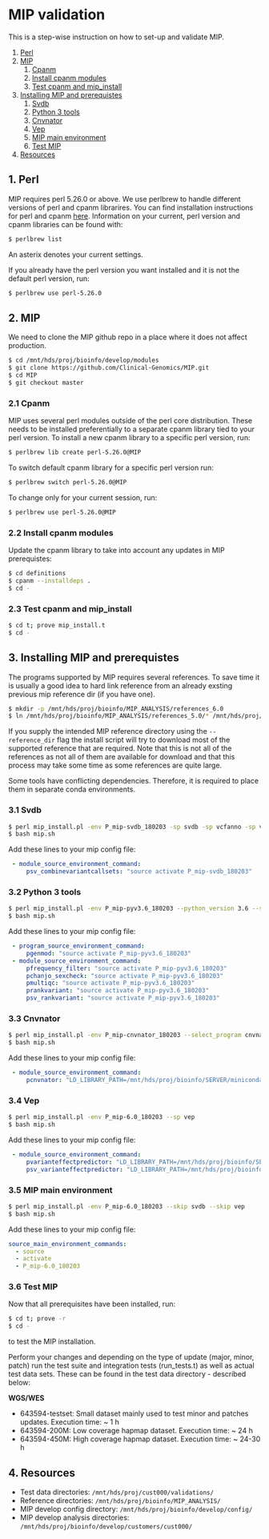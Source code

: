# MIP validation
This is a step-wise instruction on how to set-up and validate MIP.

   1. [Perl](#1-perl)
   1. [MIP](#2-mip)
       1. [Cpanm](#21-cpanm)   
       1. [Install cpanm modules](#22-install-cpanm-modules)
       1. [Test cpanm and mip_install](#23-test-cpanm-and-mip_install)
   1. [Installing MIP and prerequistes](#3-installing-mip-and-prerequistes)
       1. [Svdb](#31-svdb)
       1. [Python 3 tools](#32-python-3-tools)
       1. [Cnvnator](#33-cnvnator)
       1. [Vep](#34-vep)
       1. [MIP main environment](#35-mip-main-environment)
       1. [Test MIP](#36-test-mip)
   1.  [Resources](#4-resources)

## 1. Perl
MIP requires perl 5.26.0 or above. We use perlbrew to handle different versions of perl and cpanm librarires. You can find installation instructions for perl and cpanm [here](https://github.com/Clinical-Genomics/development/blob/master/perl/installation/installation.md). Information on your current, perl version and cpanm libraries can be found with:
```Bash
$ perlbrew list
```
An asterix denotes your current settings.

If you already have the perl version you want installed and it is not the default perl version, run:
```Bash
$ perlbrew use perl-5.26.0
```

## 2. MIP
We need to clone the MIP github repo in a place where it does not affect production.
```Bash
$ cd /mnt/hds/proj/bioinfo/develop/modules
$ git clone https://github.com/Clinical-Genomics/MIP.git
$ cd MIP
$ git checkout master
```

### 2.1 Cpanm 
MIP uses several perl modules outside of the perl core distribution. These needs to be installed preferentially to a separate cpanm library tied to your perl version. To install a new cpanm library to a specific perl version, run:
```Bash
$ perlbrew lib create perl-5.26.0@MIP
```
To switch default cpanm library for a specific perl version run:
```Bash
$ perlbrew switch perl-5.26.0@MIP
```
To change only for your current session, run:
```Bash
$ perlbrew use perl-5.26.0@MIP
```

### 2.2 Install cpanm modules
Update the cpanm library to take into account any updates in MIP prerequistes:
```Bash
$ cd definitions
$ cpanm --installdeps .
$ cd -
```

### 2.3 Test cpanm and mip_install
```Bash
$ cd t; prove mip_install.t
$ cd -
```

## 3. Installing MIP and prerequistes
The programs supported by MIP requires several references. To save time it is usually a good idea to hard link reference from an already exsting previous mip reference dir (if you have one).
```Bash
$ mkdir -p /mnt/hds/proj/bioinfo/MIP_ANALYSIS/references_6.0
$ ln /mnt/hds/proj/bioinfo/MIP_ANALYSIS/references_5.0/* /mnt/hds/proj/bioinfo/MIP_ANALYSIS/references_6.0
```

If you supply the intended MIP reference directory using the `--reference_dir` flag the install script will try to download most of the supported reference that are required. Note that this is not all of the references as not all of them are available for download and that this process may take some time as some references are quite large. 

Some tools have conflicting dependencies. Therefore, it is required to place them in separate conda environments.

### 3.1 Svdb 
```Bash
$ perl mip_install.pl -env P_mip-svdb_180203 -sp svdb -sp vcfanno -sp vt -sp bcftools -sp htslib -sp picard
$ bash mip.sh
```
Add these lines to your mip config file:
```YAML
 - module_source_environment_command:
     psv_combinevariantcallsets: "source activate P_mip-svdb_180203"
```

### 3.2 Python 3 tools
```Bash
$ perl mip_install.pl -env P_mip-pyv3.6_180203 --python_version 3.6 --select_program genmod --select_program chanjo --select_program variant_integrity --select_program multiqc
$ bash mip.sh
```
Add these lines to your mip config file:
```YAML
 - program_source_environment_command:
     pgenmod: "source activate P_mip-pyv3.6_180203"
 - module_source_environment_command:
     pfrequency_filter: "source activate P_mip-pyv3.6_180203"
     pchanjo_sexcheck: "source activate P_mip-pyv3.6_180203"
     pmultiqc: "source activate P_mip-pyv3.6_180203"
     prankvariant: "source activate P_mip-pyv3.6_180203"
     psv_rankvariant: "source activate P_mip-pyv3.6_180203"
```

### 3.3 Cnvnator
```Bash
$ perl mip_install.pl -env P_mip-cnvnator_180203 --select_program cnvnator
$ bash mip.sh
```
Add these lines to your mip config file:
```YAML
 - module_source_environment_command:
     pcnvnator: "LD_LIBRARY_PATH=/mnt/hds/proj/bioinfo/SERVER/miniconda/lib/:$LD_LIBRARY_PATH; export LD_LIBRARY_PATH; source /mnt/hds/proj/bioinfo/SERVER/miniconda/envs/mip_cnvnator/root/bin/thisroot.sh; source activate P_mip-cnvnator_180203"        
```

### 3.4 Vep
```Bash
$ perl mip_install.pl -env P_mip-6.0_180203 --sp vep
$ bash mip.sh
```
Add these lines to your mip config file:
```YAML
 - module_source_environment_command:
     pvarianteffectpredictor: "LD_LIBRARY_PATH=/mnt/hds/proj/bioinfo/SERVER/miniconda/envs/P_mip-vep_180203/lib/:$LD_LIBRARY_PATH; export LD_LIBRARY_PATH; source activate P_mip-vep_180203"
     psv_varianteffectpredictor: "LD_LIBRARY_PATH=/mnt/hds/proj/bioinfo/SERVER/miniconda/envs/P_mip-vep_180203/lib/:$LD_LIBRARY_PATH; export LD_LIBRARY_PATH; source activate P_mip-vep_180203"
```
### 3.5 MIP main environment
```Bash
$ perl mip_install.pl -env P_mip-6.0_180203 --skip svdb --skip vep
$ bash mip.sh
```
Add these lines to your mip config file:
```YAML
source_main_environment_commands:
  - source
  - activate
  - P_mip-6.0_180203
```

### 3.6 Test MIP
Now that all prerequisites have been installed, run:
```Bash
$ cd t; prove -r
$ cd -
```
to test the MIP installation.

Perform your changes and depending on the type of update (major, minor, patch) run the test suite and integration tests (run_tests.t) as well as actual test data sets. These can be found in the test data directory - described below:

**WGS/WES**
- 643594-testset: Small dataset mainly used to test minor and patches updates. Execution time: ~ 1 h
- 643594-200M: Low coverage hapmap dataset. Execution time: ~ 24 h
- 643594-450M: High coverage hapmap dataset. Execution time: ~ 24-30 h

## 4. Resources
  - Test data directories: `/mnt/hds/proj/cust000/validations/`
  - Reference directories: `/mnt/hds/proj/bioinfo/MIP_ANALYSIS/`
  - MIP develop config directory: `/mnt/hds/proj/bioinfo/develop/config/`
  - MIP develop analysis directories: `/mnt/hds/proj/bioinfo/develop/customers/cust000/` 
